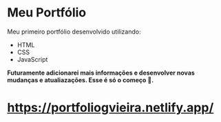 # Meu Portfólio
  Meu primeiro portfólio desenvolvido utilizando:
  * HTML
  * CSS
  * JavaScript

    
 **Futuramente adicionarei mais informações e desenvolver novas mudanças e atualiazações. Esse é só o começo 🚀.**
# https://portfoliogvieira.netlify.app/
